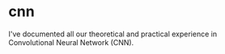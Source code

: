 # cnn
I've documented all our theoretical and practical experience in Convolutional Neural Network (CNN).
